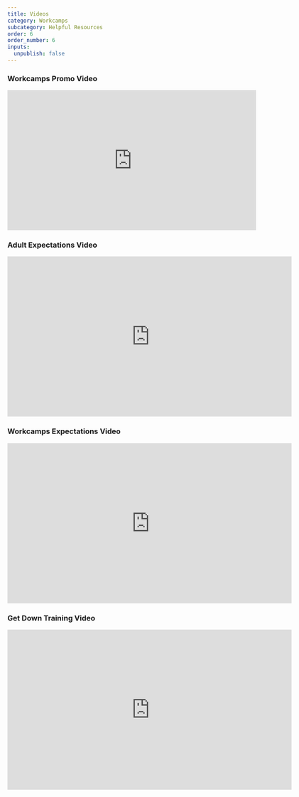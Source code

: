 ```yaml
---
title: Videos
category: Workcamps
subcategory: Helpful Resources
order: 6
order_number: 6
inputs:
  unpublish: false
---
```

### Workcamps Promo Video

<div class="cms-embed"><div class="video-embed"><iframe width="560" height="315" src="https://www.youtube.com/embed/CvrFylFlSqU" frameborder="0" allow="accelerometer; autoplay; clipboard-write; encrypted-media; gyroscope; picture-in-picture" allowfullscreen=""></iframe></div></div>

### Adult Expectations Video

<div class="cms-embed"><div class="video-embed"><iframe src="https://player.vimeo.com/video/832085281" width="640" height="360" frameborder="0" allow="autoplay; fullscreen; picture-in-picture" allowfullscreen=""></iframe></div></div>

### Workcamps Expectations Video

<div class="cms-embed"><div class="video-embed"><iframe src="https://player.vimeo.com/video/832086820?h=b8c3c27db3&amp;badge=0&amp;autopause=0&amp;player_id=0&amp;app_id=58479" width="640" height="360" frameborder="0" allow="autoplay; fullscreen; picture-in-picture" allowfullscreen=""></iframe></div></div>

### Get Down Training Video

<div class="cms-embed"><div class="video-embed"><iframe src="https://player.vimeo.com/video/824907006" width="640" height="360" frameborder="0" allow="autoplay; fullscreen; picture-in-picture" allowfullscreen=""></iframe></div></div>